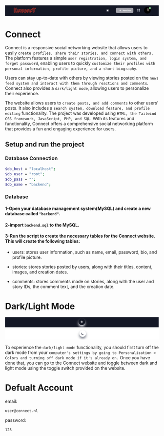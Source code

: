 ![Algorithm schema](nav.png)
# Connect
Connect is a responsive social networking website that allows users to easily ```create profiles, share their stories, and connect with others.``` The platform features a simple ```user registration, login system, and forget password```, enabling users to quickly ```customize their profiles with personal information, profile picture, and a short biography```.

Users can stay up-to-date with others by viewing stories posted on the ```news feed system and interact with them through reactions and comments```. Connect also provides a ```dark/light mode```, allowing users to personalize their experience.

The website allows users to ```create posts, and add comments``` to other users' posts. It also includes a ```search system, download feature, and profile editing``` functionality. The project was developed using ```HTML, the Tailwind CSS framework, JavaScript, PHP, and SQL```. With its features and functionality, Connect offers a comprehensive social networking platform that provides a fun and engaging experience for users.

## Setup and run the project
### Database Connection
```bash
$db_host = "localhost";
$db_user = "root";
$db_pass = "";
$db_name = "backend";
```


### Database
#### 1-Open your database management system(MySQL) and create a new database called ```"backend"```.

#### 2-import ```backend.sql``` to the MySQL.

#### 3-Run the script to create the necessary tables for the Connect website. This will create the following tables:

* users: stores user information, such as name, email, password, bio, and profile picture.

* stories: stores stories posted by users, along with their titles, content, images, and creation dates.

* comments: stores comments made on stories, along with the user and story IDs, the comment text, and the creation date.

# Dark/Light Mode
![Algorithm schema](darkmode.png)
![Algorithm schema](lightmode.png)

To experience the ```dark/light mode``` functionality, you should first turn off the dark mode from your ```computer's settings by going to Personalization > Colors and turning off dark mode if it's already on.``` Once you have done that, you can go to the Connect website and toggle between dark and light mode using the toggle switch provided on the website.
 # Defualt Account
email:
 ```bash
user@connect.nl
 ```
password:
 ```bash
 123
 ```

